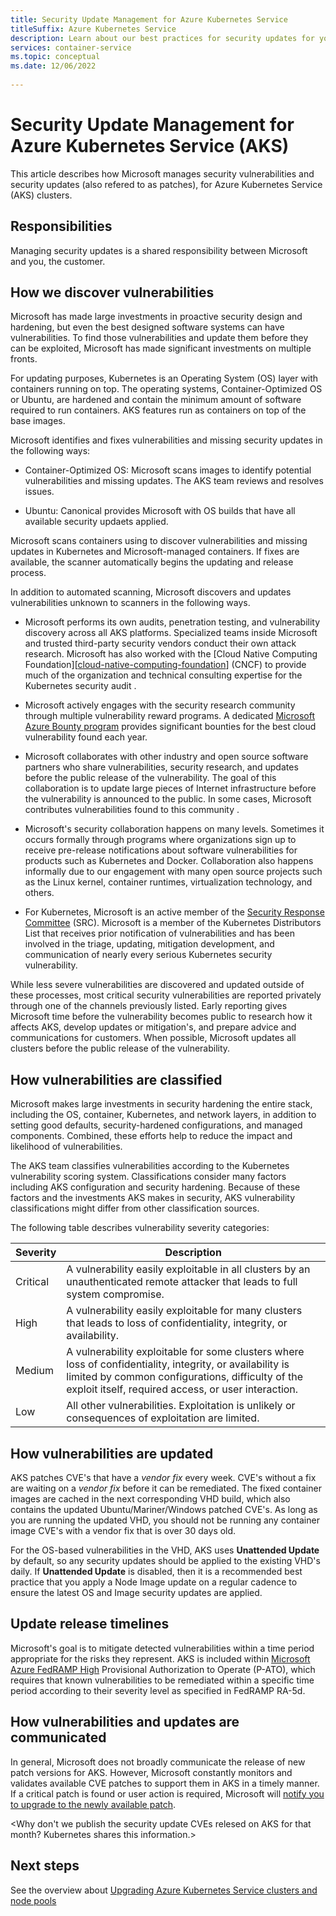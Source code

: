 ```yaml
---
title: Security Update Management for Azure Kubernetes Service
titleSuffix: Azure Kubernetes Service
description: Learn about our best practices for security updates for your Azure Kubernetes Service (AKS) cluster.
services: container-service
ms.topic: conceptual
ms.date: 12/06/2022
 
---
```


# Security Update Management for Azure Kubernetes Service (AKS)

This article describes how Microsoft manages security vulnerabilities and security updates (also refered to as patches), for Azure Kubernetes Service (AKS) clusters.

## Responsibilities

Managing security updates is a shared responsibility between Microsoft and you, the customer. 

## How we discover vulnerabilities

Microsoft has made large investments in proactive security design and hardening, but even the best designed software systems can have vulnerabilities. To find those vulnerabilities and update them before they can be exploited, Microsoft has made significant investments on multiple fronts.

For updating purposes, Kubernetes is an Operating System (OS) layer with containers running on top. The operating systems, Container-Optimized OS or Ubuntu, are hardened and contain the minimum amount of software required to run containers. AKS features run as containers on top of the base images.

Microsoft identifies and fixes vulnerabilities and missing security updates in the following ways:

- Container-Optimized OS: Microsoft scans images to identify potential vulnerabilities and missing updates. The AKS team reviews and resolves issues.

- Ubuntu: Canonical provides Microsoft with OS builds that have all available security updaets applied.

Microsoft scans containers using <What tool or method is used> to discover vulnerabilities and missing updates in Kubernetes and Microsoft-managed containers. If fixes are available, the scanner automatically begins the updating and release process.

In addition to automated scanning, Microsoft discovers and updates vulnerabilities unknown to scanners in the following ways.

* Microsoft performs its own audits, penetration testing, and vulnerability discovery across all AKS platforms. Specialized teams inside Microsoft and trusted third-party security vendors conduct their own attack research. Microsoft has also worked with the [Cloud Native Computing Foundation][[cloud-native-computing-foundation]] (CNCF) to provide much of the organization and technical consulting expertise for the Kubernetes security audit <Is this valid or do we need to rephrase to represent our participation or contributions to the CNCF>.

* Microsoft actively engages with the security research community through multiple vulnerability reward programs. A dedicated [Microsoft Azure Bounty program][azure-bounty-program-overview] provides significant bounties for the best cloud vulnerability found each year.

* Microsoft collaborates with other industry and open source software partners who share vulnerabilities, security research, and updates before the public release of the vulnerability. The goal of this collaboration is to update large pieces of Internet infrastructure before the vulnerability is announced to the public. In some cases, Microsoft contributes vulnerabilities found to this community <Is this acurate or should we rephrase>.

* Microsoft's security collaboration happens on many levels. Sometimes it occurs formally through programs where organizations sign up to receive pre-release notifications about software vulnerabilities for products such as Kubernetes and Docker. Collaboration also happens informally due to our engagement with many open source projects such as the Linux kernel, container runtimes, virtualization technology, and others.

* For Kubernetes, Microsoft is an active member of the [Security Response Committee][kubernetes-security-response-committee] (SRC). Microsoft is a member of the Kubernetes Distributors List that receives prior notification of vulnerabilities and has been involved in the triage, updating, mitigation development, and communication of nearly every serious Kubernetes security vulnerability.

While less severe vulnerabilities are discovered and updated outside of these processes, most critical security vulnerabilities are reported privately through one of the channels previously listed. Early reporting gives Microsoft time before the vulnerability becomes public to research how it affects AKS, develop updates or mitigation's, and prepare advice and communications for customers. When possible, Microsoft updates all clusters before the public release of the vulnerability.

## How vulnerabilities are classified

Microsoft makes large investments in security hardening the entire stack, including the OS, container, Kubernetes, and network layers, in addition to setting good defaults, security-hardened configurations, and managed components. Combined, these efforts help to reduce the impact and likelihood of vulnerabilities.

The AKS team classifies vulnerabilities according to the Kubernetes vulnerability scoring system. Classifications consider many factors including AKS configuration and security hardening. Because of these factors and the investments AKS makes in security, AKS vulnerability classifications might differ from other classification sources.

The following table describes vulnerability severity categories:

|Severity |Description |
|---------|------------|
|Critical |A vulnerability easily exploitable in all clusters by an unauthenticated remote attacker that leads to full system compromise. |
|High |A vulnerability easily exploitable for many clusters that leads to loss of confidentiality, integrity, or availability. |
|Medium |A vulnerability exploitable for some clusters where loss of confidentiality, integrity, or availability is limited by common configurations, difficulty of the exploit itself, required access, or user interaction. |
|Low |All other vulnerabilities. Exploitation is unlikely or consequences of exploitation are limited. |

## How vulnerabilities are updated

AKS patches CVE's that have a *vendor fix* every week. CVE's without a fix are waiting on a *vendor fix* before it can be remediated. The fixed container images are cached in the next corresponding VHD build, which also contains the updated Ubuntu/Mariner/Windows patched CVE's.  As long as you are running the updated VHD, you should not be running any container image CVE's with a vendor fix that is over 30 days old.  
 
 For the OS-based vulnerabilities in the VHD, AKS uses **Unattended Update** by default, so any security updates should be applied to the existing VHD's daily. If **Unattended Update** is disabled, then it is a recommended best practice that you apply a Node Image update on a regular cadence to ensure the latest OS and Image security updates are applied.

## Update release timelines

Microsoft's goal is to mitigate detected vulnerabilities within a time period appropriate for the risks they represent. AKS is included within [Microsoft Azure FedRAMP High][microsoft-azure-fedramp-high] Provisional Authorization to Operate (P-ATO), which requires that known vulnerabilities to be remediated within a specific time period according to their severity level as specified in FedRAMP RA-5d.

## How vulnerabilities and updates are communicated

In general, Microsoft does not broadly communicate the release of new patch versions for AKS. However, Microsoft constantly monitors and validates available CVE patches to support them in AKS in a timely manner. If a critical patch is found or user action is required, Microsoft will [notify you to upgrade to the newly available patch](https://github.com/Azure/AKS/issues?q=is%3Aissue+is%3Aopen+cve).

<Why don't we publish the security update CVEs relesed on AKS for that month? Kubernetes shares this information.>

## Next steps

See the overview about [Upgrading Azure Kubernetes Service clusters and node pools][upgrade-aks-clusters-nodes]

<!-- LINKS - internal -->
[upgrade-aks-clusters-nodes]: upgrade.md
[microsoft-azure-fedramp-high]: /azure/azure-government/compliance/azure-services-in-fedramp-auditscope#azure-government-services-by-audit-scope

<!-- LINKS - external -->
[azure-bounty-program-overview]: https://www.microsoft.com/en-us/msrc/bounty-microsoft-azure
[kubernetes-security-response-committee]: https://github.com/kubernetes/committee-security-response
[cloud-native-computing-foundation]: https://www.cncf.io/
[kubernetes-cve-feed]: https://kubernetes.io/docs/reference/issues-security/official-cve-feed/
